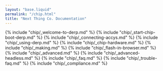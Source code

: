 ```yaml
---
layout: "base.liquid"
permalink: "/chip.html"
title: "Next Thing Co. Documentation"
---
```


{% include "chip/_welcome-to-derp.md" %}
{% include "chip/_start-chip-boot-derp.md" %}
{% include "chip/_connecting-accys.md" %}
{% include "chip/_using-derp.md" %}
{% include "chip/_chip-hardware.md" %}
{% include "chip/_making.md" %}
{% include "chip/_flash-in-browser.md" %}
{% include "chip/_advanced.md" %}
{% include "chip/_advanced-headless.md" %}
{% include "chip/_faq.md" %}
{% include "chip/_trouble-faq.md" %}
{% include "chip/_compliance.md" %}
